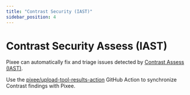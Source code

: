 ```yaml
---
title: "Contrast Security (IAST)"
sidebar_position: 4
---
```


# Contrast Security Assess (IAST)

Pixee can automatically fix and triage issues detected by [Contrast Assess (IAST)](https://contrastsecurity.com/).

Use the [pixee/upload-tool-results-action](https://github.com/pixee/upload-tool-results-action) GitHub Action to synchronize Contrast findings with Pixee.
